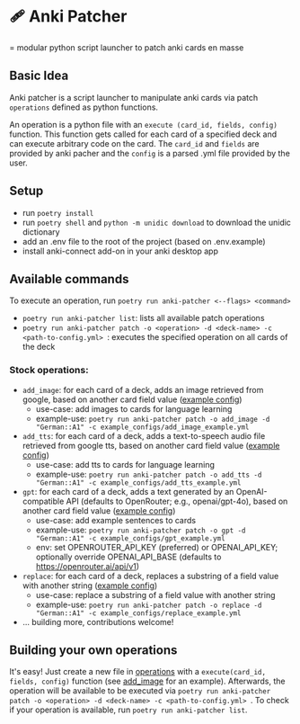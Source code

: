 # 🩹 Anki Patcher

= modular python script launcher to patch anki cards en masse

## Basic Idea

Anki patcher is a script launcher to manipulate anki cards via patch `operations` defined as python functions.

An operation is a python file with an `execute (card_id, fields, config)` function. This function gets called for each card of a specified deck and can execute arbitrary code on the card. The `card_id` and `fields` are provided by anki pacher and the `config` is a parsed .yml file provided by the user.

## Setup

- run `poetry install`
- run `poetry shell` and `python -m unidic download` to download the unidic dictionary
- add an .env file to the root of the project (based on .env.example)
- install anki-connect add-on in your anki desktop app

## Available commands

To execute an operation, run `poetry run anki-patcher <--flags> <command>`

- `poetry run anki-patcher list`: lists all available patch operations
- `poetry run anki-patcher patch -o <operation> -d <deck-name> -c <path-to-config.yml> `: executes the specified operation on all cards of the deck

### Stock operations:

- `add_image`: for each card of a deck, adds an image retrieved from google, based on another card field value ([example config](./example_configs/add_image_example.yml))
  - use-case: add images to cards for language learning
  - example-use: `poetry run anki-patcher patch -o add_image -d "German::A1" -c example_configs/add_image_example.yml`
- `add_tts`: for each card of a deck, adds a text-to-speech audio file retrieved from google tts, based on another card field value ([example config](./example_configs/add_tts_example.yml))
  - use-case: add tts to cards for language learning
  - example-use: `poetry run anki-patcher patch -o add_tts -d "German::A1" -c example_configs/add_tts_example.yml`
- `gpt`: for each card of a deck, adds a text generated by an OpenAI-compatible API (defaults to OpenRouter; e.g., openai/gpt-4o), based on another card field value ([example config](./example_configs/gpt_example.yml))
  - use-case: add example sentences to cards
  - example-use: `poetry run anki-patcher patch -o gpt -d "German::A1" -c example_configs/gpt_example.yml`
  - env: set OPENROUTER_API_KEY (preferred) or OPENAI_API_KEY; optionally override OPENAI_API_BASE (defaults to https://openrouter.ai/api/v1)
- `replace`: for each card of a deck, replaces a substring of a field value with another string ([example config](./example_configs/replace_example.yml))
  - use-case: replace a substring of a field value with another string
  - example-use: `poetry run anki-patcher patch -o replace -d "German::A1" -c example_configs/replace_example.yml`
- ... building more, contributions welcome!

## Building your own operations

It's easy!
Just create a new file in [operations](anki_patcher/patcher/operations/) with a `execute(card_id, fields, config)` function (see [add_image](anki_patcher/patcher/operations/add_image.py) for an example). Afterwards, the operation will be available to be executed via `poetry run anki-patcher patch -o <operation> -d <deck-name> -c <path-to-config.yml> `. To check if your operation is available, run `poetry run anki-patcher list`.
